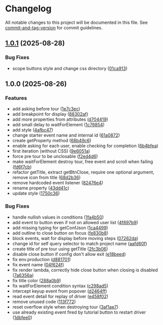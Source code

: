 # Changelog

All notable changes to this project will be documented in this file. See [commit-and-tag-version](https://github.com/absolute-version/commit-and-tag-version) for commit guidelines.

## [1.0.1](https://github.com/GIP-RECIA/Didacticiel-ENT/compare/didacticiel-ent/v1.0.0...didacticiel-ent/v1.0.1) (2025-08-28)


### Bug Fixes

* scope buttons style and change css directory ([01ca913](https://github.com/GIP-RECIA/Didacticiel-ENT/commit/01ca9137fab6e1359e6ce70c99c3736cd35169ae))

## 1.0.0 (2025-08-26)


### Features

* add asking before tour ([1e7c3ec](https://github.com/GIP-RECIA/Didacticiel-ENT/commit/1e7c3ecd035cba2da9b12e4c9cdcee3e0d45afbb))
* add breakpoint for display ([88302af](https://github.com/GIP-RECIA/Didacticiel-ENT/commit/88302af029862f5d71837ec270bdfab22345f098))
* add more properties from attributes ([d704419](https://github.com/GIP-RECIA/Didacticiel-ENT/commit/d70441952942f789533ae4e58ea3df50d1b7b6b4))
* add small delay to waitForElement ([1c76854](https://github.com/GIP-RECIA/Didacticiel-ENT/commit/1c7685419d43207521db059dd4e37a0efcb2aa32))
* add style ([4afbc47](https://github.com/GIP-RECIA/Didacticiel-ENT/commit/4afbc4783accbba0aa67d395835eb17c539bd2d2))
* change starter event name and internal id ([61a0872](https://github.com/GIP-RECIA/Didacticiel-ENT/commit/61a0872d79e234a2d2631292b684b71236ecd01c))
* create getProperty method ([68b49c6](https://github.com/GIP-RECIA/Didacticiel-ENT/commit/68b49c6af142ea9b309b59c2f795e00929e600fa))
* enable asking for each user, enable checking for completion ([6b4bfea](https://github.com/GIP-RECIA/Didacticiel-ENT/commit/6b4bfea1c87c2b57a8ec63e0a1770a4986482feb))
* first iteration (without CSS) ([9e6051a](https://github.com/GIP-RECIA/Didacticiel-ENT/commit/9e6051a1d9f63f6f05dc7c25dd9fd2ed855e40b1))
* force pre tour to be unclosable ([f2ed4d6](https://github.com/GIP-RECIA/Didacticiel-ENT/commit/f2ed4d6a83ceea90323076c79ad292851b1d0e8c))
* make waitForElement destroy tour, free event and scroll when failing ([fd6f7cb](https://github.com/GIP-RECIA/Didacticiel-ENT/commit/fd6f7cbf5c726361bf439d91634d894b80e594d6))
* refactor getTitle, extract getBtnClose, require one optional argument, remove icon from title ([68d2b36](https://github.com/GIP-RECIA/Didacticiel-ENT/commit/68d2b363e6d30c1e875918563496f841b9b0fc3a))
* remove hardcoded event listener ([82476e4](https://github.com/GIP-RECIA/Didacticiel-ENT/commit/82476e4fac8825664ea9420a95cfc7aec4e84136))
* rename property ([43dd41c](https://github.com/GIP-RECIA/Didacticiel-ENT/commit/43dd41cff022e4e55025db49063ab4a4e57c41db))
* update style ([1750c36](https://github.com/GIP-RECIA/Didacticiel-ENT/commit/1750c36c6a1276a6e9f6f2788b9f1a0ce5eb1a54))


### Bug Fixes

*  handle nullish values in conditions ([1fa4b50](https://github.com/GIP-RECIA/Didacticiel-ENT/commit/1fa4b50ebef5f7cce4739c1329cc7dbfefcb684e))
* add event to button even if not on allowed user list ([4f897b9](https://github.com/GIP-RECIA/Didacticiel-ENT/commit/4f897b9bfcdd92a07922809815a1d1f514118b36))
* add missing typing for getConfJson ([1ca4499](https://github.com/GIP-RECIA/Didacticiel-ENT/commit/1ca4499d1e07b9019b0ce567b5310b1c7e7cf56a))
* add outline to close button on focus ([fe830b8](https://github.com/GIP-RECIA/Didacticiel-ENT/commit/fe830b86ffce1ec6d1268628315568c61d258aea))
* block events, wait for display before moving steps ([07262da](https://github.com/GIP-RECIA/Didacticiel-ENT/commit/07262da85545d028bfb8b66036f769707593494a))
* change id for self query selector to match project name ([aafd60f](https://github.com/GIP-RECIA/Didacticiel-ENT/commit/aafd60f86cbfa69a546b3a25c7c82833095f0910))
* create title of pre tour using getTitle ([2fc3b06](https://github.com/GIP-RECIA/Didacticiel-ENT/commit/2fc3b0656f1d9bd297c19f3d07e9421714713fc8))
* disable close button if config don't allow exit ([e18beed](https://github.com/GIP-RECIA/Didacticiel-ENT/commit/e18beeda6b8d618e7509124b32bbfae1e00c3f11))
* fix env.production ([d881701](https://github.com/GIP-RECIA/Didacticiel-ENT/commit/d881701cd7ad4712ed1178d720f4b6418fdf4ce1))
* fix event name ([04f624f](https://github.com/GIP-RECIA/Didacticiel-ENT/commit/04f624f86286ca95d4dcb240a0caf245e0e1c7fd))
* fix render lambda, correctly hide close button when closing is disabled ([7a6356a](https://github.com/GIP-RECIA/Didacticiel-ENT/commit/7a6356ad27239254eb350b9d98806ba3f64ffde7))
* fix title color ([288a0b9](https://github.com/GIP-RECIA/Didacticiel-ENT/commit/288a0b95fb2cbf52880f25b384e205bb459df7f0))
* fix waitForElement condition syntax ([c298ad5](https://github.com/GIP-RECIA/Didacticiel-ENT/commit/c298ad5bd702faa18e14157824fd24e187478810))
* intercept keyup event from popover ([d2464ff](https://github.com/GIP-RECIA/Didacticiel-ENT/commit/d2464ffe1ba9840d80cda6ffc42a9f7e111fe549))
* read event detail for replay of driver ([e458f02](https://github.com/GIP-RECIA/Didacticiel-ENT/commit/e458f02b4c7168510f5a684110bc632a02c69964))
* remove unused code ([113f772](https://github.com/GIP-RECIA/Didacticiel-ENT/commit/113f772611361020bfb16f000071e28b4aaabe1d))
* reset overflow style when destroying tour ([3af1ae7](https://github.com/GIP-RECIA/Didacticiel-ENT/commit/3af1ae752891c8f7bc0b241b0b93743857cfcbce))
* use already existing event fired by tutorial button to restart driver ([1dbfee0](https://github.com/GIP-RECIA/Didacticiel-ENT/commit/1dbfee0c94a45d61003c3b8878421283b49bf5f3))
